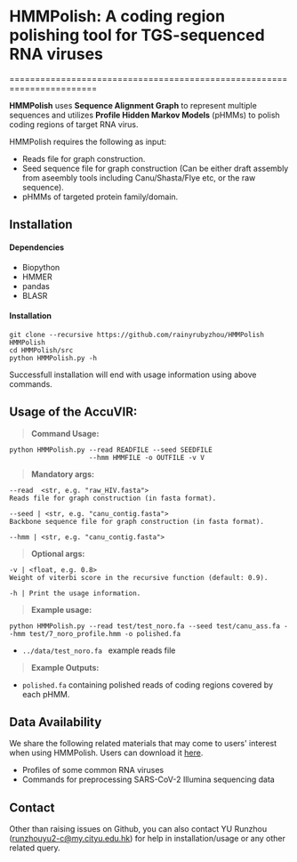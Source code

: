 # HMMPolish: A coding region polishing tool for TGS-sequenced RNA viruses
=======================================================================

**HMMPolish** uses **Sequence Alignment Graph** 
 to represent multiple sequences and utilizes **Profile Hidden Markov Models** (pHMMs) to polish coding regions of target RNA virus. 

HMMPolish requires the following as input:
+ Reads file for graph construction.
+ Seed sequence file for graph construction (Can be either draft assembly from aseembly tools including Canu/Shasta/Flye etc, or the raw sequence).
+ pHMMs of targeted protein family/domain.
 
 
## Installation
#### Dependencies
- Biopython
- HMMER
- pandas
- BLASR

#### Installation
```console
git clone --recursive https://github.com/rainyrubyzhou/HMMPolish HMMPolish
cd HMMPolish/src
python HMMPolish.py -h
```
Successfull installation will end with usage information using above commands.

## Usage of the AccuVIR: 
>**Command Usage:**
```console
python HMMPolish.py --read READFILE --seed SEEDFILE 
                    --hmm HMMFILE -o OUTFILE -v V
```

>**Mandatory args:**
```console
--read  <str, e.g. "raw_HIV.fasta">
Reads file for graph construction (in fasta format). 

--seed | <str, e.g. "canu_contig.fasta">
Backbone sequence file for graph construction (in fasta format). 

--hmm | <str, e.g. "canu_contig.fasta">
```
>**Optional args:**
```console
-v | <float, e.g. 0.8>
Weight of viterbi score in the recursive function (default: 0.9).

-h | Print the usage information. 
```


>**Example usage:** 
```console
python HMMPolish.py --read test/test_noro.fa --seed test/canu_ass.fa --hmm test/7_noro_profile.hmm -o polished.fa
```
+ `../data/test_noro.fa ` example reads file 

>**Example Outputs:** 
+ `polished.fa` containing polished reads of coding regions covered by each pHMM.

## Data Availability

We share the following related materials that may come to users' interest when using HMMPolish. Users can download it [here](https://drive.google.com/drive/folders/1A_3h7RW5gifErKqAMpMqENq4LWitkZ-Q?usp=drive_link).
- Profiles of some common RNA viruses
- Commands for preprocessing SARS-CoV-2 Illumina sequencing data



## Contact
Other than raising issues on Github, you can also contact YU Runzhou (runzhouyu2-c@my.cityu.edu.hk) for help in installation/usage or any other related query.


